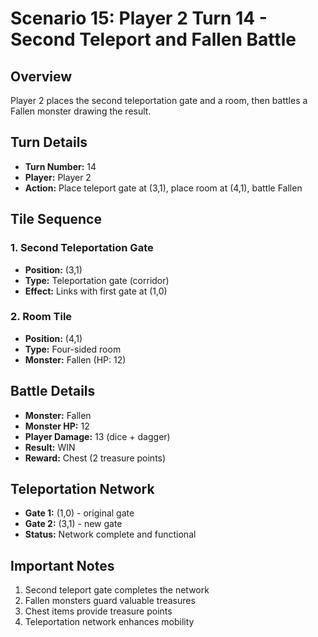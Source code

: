 # Scenario 15: Player 2 Turn 14 - Second Teleport and Fallen Battle

## Overview
Player 2 places the second teleportation gate and a room, then battles a Fallen monster drawing the result.

## Turn Details
- **Turn Number:** 14
- **Player:** Player 2
- **Action:** Place teleport gate at (3,1), place room at (4,1), battle Fallen

## Tile Sequence

### 1. Second Teleportation Gate
- **Position:** (3,1)
- **Type:** Teleportation gate (corridor)
- **Effect:** Links with first gate at (1,0)

### 2. Room Tile
- **Position:** (4,1)
- **Type:** Four-sided room
- **Monster:** Fallen (HP: 12)

## Battle Details
- **Monster:** Fallen
- **Monster HP:** 12
- **Player Damage:** 13 (dice + dagger)
- **Result:** WIN
- **Reward:** Chest (2 treasure points)

## Teleportation Network
- **Gate 1:** (1,0) - original gate
- **Gate 2:** (3,1) - new gate
- **Status:** Network complete and functional

## Important Notes
1. Second teleport gate completes the network
2. Fallen monsters guard valuable treasures
3. Chest items provide treasure points
4. Teleportation network enhances mobility